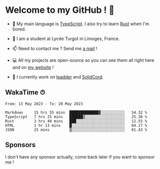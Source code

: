 # Welcome to my GitHub ! 🌃

- 🔭 My main language is [TypeScript](https://www.typescriptlang.org/). I also try to learn [Rust](https://www.rust-lang.org/) when I'm bored. 

- 🌱 I am a student at Lycée Turgot in Limoges, France.

- 📫 Need to contact me ? Send me <a href="mailto:mikkel@milescode.dev">a mail</a> !

- 💻 All my projects are open-source so you can see them all right here and on <a href="https://www.vexcited.ml">my website</a> !

- 👀 I currently work on [lpadder](https://github.com/Vexcited/lpadder) and [SolidCord](https://github.com/Vexcited/SolidCord).

## WakaTime ⏱

<!--START_SECTION:waka-->

```text
From: 13 May 2023 - To: 20 May 2023

Markdown     15 hrs 55 mins  █████████████▓░░░░░░░░░░░   54.32 %
TypeScript   7 hrs 25 mins   ██████▒░░░░░░░░░░░░░░░░░░   25.30 %
Rust         3 hrs 40 mins   ███░░░░░░░░░░░░░░░░░░░░░░   12.55 %
HTML         1 hr 13 mins    █░░░░░░░░░░░░░░░░░░░░░░░░   04.17 %
JSON         25 mins         ▒░░░░░░░░░░░░░░░░░░░░░░░░   01.43 %
```

<!--END_SECTION:waka-->

## Sponsors

I don't have any sponsor actually, come back later if you want to sponsor me !
